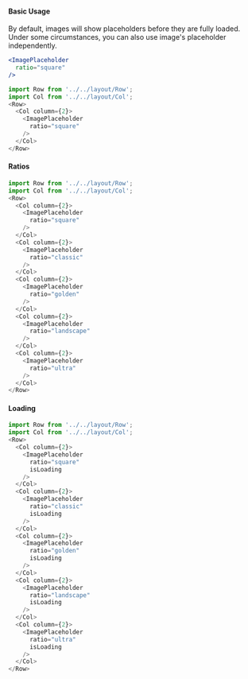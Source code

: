 #### Basic Usage

By default, images will show placeholders before they are fully loaded. Under some circumstances, you can also use image's placeholder independently.

```jsx static
<ImagePlaceholder
  ratio="square"
/>
```

```js
import Row from '../../layout/Row';
import Col from '../../layout/Col';
<Row>
  <Col column={2}>
    <ImagePlaceholder
      ratio="square"
    />
  </Col>
</Row>
```

#### Ratios

```js
import Row from '../../layout/Row';
import Col from '../../layout/Col';
<Row>
  <Col column={2}>
    <ImagePlaceholder
      ratio="square"
    />
  </Col>
  <Col column={2}>
    <ImagePlaceholder
      ratio="classic"
    />
  </Col>
  <Col column={2}>
    <ImagePlaceholder
      ratio="golden"
    />
  </Col>
  <Col column={2}>
    <ImagePlaceholder
      ratio="landscape"
    />
  </Col>
  <Col column={2}>
    <ImagePlaceholder
      ratio="ultra"
    />
  </Col>
</Row>
```

#### Loading

```js
import Row from '../../layout/Row';
import Col from '../../layout/Col';
<Row>
  <Col column={2}>
    <ImagePlaceholder
      ratio="square"
      isLoading
    />
  </Col>
  <Col column={2}>
    <ImagePlaceholder
      ratio="classic"
      isLoading
    />
  </Col>
  <Col column={2}>
    <ImagePlaceholder
      ratio="golden"
      isLoading
    />
  </Col>
  <Col column={2}>
    <ImagePlaceholder
      ratio="landscape"
      isLoading
    />
  </Col>
  <Col column={2}>
    <ImagePlaceholder
      ratio="ultra"
      isLoading
    />
  </Col>
</Row>
```
